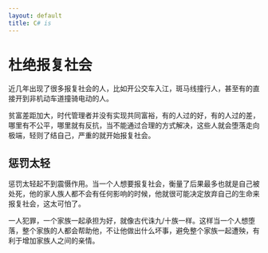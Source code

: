 ```yaml
---
layout: default
title: C# is
---
```


# 杜绝报复社会

近几年出现了很多报复社会的人，比如开公交车入江，斑马线撞行人，甚至有的直接开到非机动车道撞骑电动的人。

贫富差距加大，时代管理者并没有实现共同富裕，有的人过的好，有的人过的差，哪里有不公平，哪里就有反抗，当不能通过合理的方式解决，这些人就会堕落走向极端，轻则了结自己，严重的就开始报复社会。

## 惩罚太轻

惩罚太轻起不到震慑作用。当一个人想要报复社会，衡量了后果最多也就是自己被处死，他的家人族人都不会有任何影响的时候，他就很可能决定放弃自己的生命来报复社会，这太可怕了。

一人犯罪，一个家族一起承担为好，就像古代诛九/十族一样。这样当一个人想堕落，整个家族的人都会帮助他，不让他做出什么坏事，避免整个家族一起遭殃，有利于增加家族人之间的亲情。
